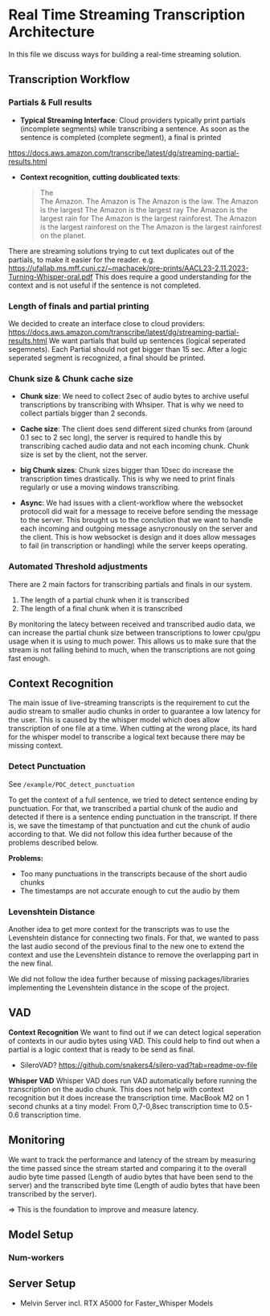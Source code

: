 # Real Time Streaming Transcription Architecture

In this file we discuss ways for building a real-time streaming solution.

## Transcription Workflow

### Partials & Full results

- **Typical Streaming Interface**: Cloud providers typically print partials (incomplete segments) while transcribing a sentence. As soon as the sentence is completed (complete segment), a final is printed

https://docs.aws.amazon.com/transcribe/latest/dg/streaming-partial-results.html

- **Context recognition, cutting doublicated texts**:
  > The  
  > The Amazon.
  > The Amazon is
  > The Amazon is the law.
  > The Amazon is the largest
  > The Amazon is the largest ray
  > The Amazon is the largest rain for
  > The Amazon is the largest rainforest.
  > The Amazon is the largest rainforest on the
  > The Amazon is the largest rainforest on the planet.

There are streaming solutions trying to cut text duplicates out of the partials, to make it easier for the reader.
e.g. https://ufallab.ms.mff.cuni.cz/~machacek/pre-prints/AACL23-2.11.2023-Turning-Whisper-oral.pdf
This does require a good understanding for the context and is not useful if the sentence is not completed.

### Length of finals and partial printing

We decided to create an interface close to cloud providers: https://docs.aws.amazon.com/transcribe/latest/dg/streaming-partial-results.html
We want partials that build up sentences (logical seperated segemnets).
Each Partial should not get bigger than 15 sec.
After a logic seperated segment is recognized, a final should be printed.

### Chunk size & Chunk cache size

- **Chunk size**: We need to collect 2sec of audio bytes to archive useful transcriptions by transcribing with Whsiper. That is why we need to collect partials bigger than 2 seconds.
- **Cache size**: The client does send different sized chunks from (around 0.1 sec to 2 sec long), the server is required to handle this by transcribing cached audio data and not each incoming chunk. Chunk size is set by the client, not the server.
- **big Chunk sizes**: Chunk sizes bigger than 10sec do increase the transcription times drastically. This is why we need to print finals regularly or use a moving windows transcribing.

- **Async**: We had issues with a client-workflow where the websocket protocoll did wait for a message to receive before sending the message to the server. This brought us to the conclution that we want to handle each incoming and outgoing message asnycronously on the server and the client. This is how websocket is design and it does allow messages to fail (in transcription or handling) while the server keeps operating.

### Automated Threshold adjustments

There are 2 main factors for transcribing partials and finals in our system.

1. The length of a partial chunk when it is transcribed
2. The length of a final chunk when it is transcribed

By monitoring the latecy between received and transcribed audio data, we can increase the partial chunk size between transcriptions to lower cpu/gpu usage when it is using to much power.
This allows us to make sure that the stream is not falling behind to much, when the transcriptions are not going fast enough.

## Context Recognition

The main issue of live-streaming transcripts is the requirement to cut the audio stream to smaller audio chunks in order to guarantee a low latency for the user. This is caused by the whisper model which does allow transcription of one file at a time. When cutting at the wrong place, its hard for the whisper model to transcribe a logical text because there may be missing context.

### Detect Punctuation

See `/example/POC_detect_punctuation`

To get the context of a full sentence, we tried to detect sentence ending by punctuation. For that, we transcribed a partial chunk of the audio and detected if there is a sentence ending punctuation in the transcript. If there is, we save the timestamp of that punctuation and cut the chunk of audio according to that.
We did not follow this idea further because of the problems described below.

**Problems:**

- Too many punctuations in the transcripts because of the short audio chunks
- The timestamps are not accurate enough to cut the audio by them

### Levenshtein Distance

Another idea to get more context for the transcripts was to use the Levenshtein distance for connecting two finals. For that, we wanted to pass the last audio second of the previous final to the new one to extend the context and use the Levenshtein distance to remove the overlapping part in the new final.

We did not follow the idea further because of missing packages/libraries implementing the Levenshtein distance in the scope of the project.

## VAD

**Context Recognition**
We want to find out if we can detect logical seperation of contexts in our audio bytes using VAD.
This could help to find out when a partial is a logic context that is ready to be send as final.

- SileroVAD? https://github.com/snakers4/silero-vad?tab=readme-ov-file

**Whisper VAD**
Whisper VAD does run VAD automatically before running the transcription on the audio chunk. This does not help with context recognition but it does increase the transcription time. MacBook M2 on 1 second chunks at a tiny model: From 0,7-0,8sec transcription time to 0.5-0.6 transcription time.

## Monitoring

We want to track the performance and latency of the stream by measuring the time passed since the stream started and comparing it to the overall audio byte time passed (Length of audio bytes that have been send to the server) and the transcribed byte time (Length of audio bytes that have been transcribed by the server).

=> This is the foundation to improve and measure latency.



## Model Setup

### Num-workers



## Server Setup

- Melvin Server incl. RTX A5000 for Faster_Whisper Models